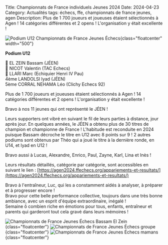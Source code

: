 Title: Championnats de France individuels Jeunes 2024
Date: 2024-04-23
Category: Actualités
tags: échecs, ffe, championnats de france jeunes, agen
Description: Plus de 1 700 joueurs et joueuses étaient sélectionnés à Agen ! 14 catégories différentes et 2 opens ! L'organisation y était excellente !

![Podium U12 Championnats de France Jeunes Échecs]({static}/images/2024-04-23_podium_U12.jpg){class="floatcenter" width="500"}

**Podium U12**

  🥇 EL ZEIN Bassam (JÉEN)  
  🥈 NICOT Valentin (TAC Echecs)  
  🥉 LLARI Marc (Echiquier Henri IV Pau)  
  4ème LANDOLSI  Iyad  (JÉEN)  
  5ème CORRAL NEHAMA Léo (Clichy Echecs 92)  

Plus de 1 700 joueurs et joueuses étaient sélectionnés à Agen ! 14 catégories différentes et 2 opens ! L'organisation y était excellente !

Bravo à nos 11 jeunes qui ont représenté le JÉEN !

Leurs supporters ont vibré en suivant le fil de leurs parties à distance, jour après jour. En quelques années, le JÉEN a obtenu plus de 30 titres de champion  et championne de France ! L'habitude est reconduite en 2024 puisque Bassam décroche le titre en U12 avec 8 points sur 9 ! 2 autres podiums sont obtenus par Théo qui a joué le titre à la dernière ronde, en U14, et Iyad en U12 !

Bravo aussi à Lucas, Alexandre, Enrico, Paul, Zayne, Karl, Lina et Inès !

Leurs résultats détaillés, catégorie par catégorie, sont accessibles en suivant le lien : [https://agen2024.ffechecs.org/appariements-et-resultats/](https://agen2024.ffechecs.org/appariements-et-resultats/)

Bravo à l'entraîneur, Luc, qui les a constamment aidés à analyser, à préparer et à progresser encore !  
Bravo pour cette belle performance collective, toujours dans une très bonne ambiance, avec un esprit d'équipe extraordinaire, inégalé !  
Semaine ô combien riche en émotions pour tous, enfants, entraîneur et parents qui garderont tout cela gravé dans leurs mémoires !  

![Championnats de France Jeunes Échecs Bassam El Zein]({static}/images/2024-04-23_bassam.jpg){class="floatcenter"}
![Championnats de France Jeunes Échecs groupe]({static}/images/2024-04-23_groupe.jpg){class="floatcenter"}
![Championnats de France Jeunes Échecs mamans]({static}/images/2024-04-23_mamans.jpg){class="floatcenter"}